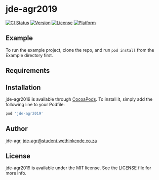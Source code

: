 # jde-agr2019

[![CI Status](https://img.shields.io/travis/jde-agr/jde-agr2019.svg?style=flat)](https://travis-ci.org/jde-agr/jde-agr2019)
[![Version](https://img.shields.io/cocoapods/v/jde-agr2019.svg?style=flat)](https://cocoapods.org/pods/jde-agr2019)
[![License](https://img.shields.io/cocoapods/l/jde-agr2019.svg?style=flat)](https://cocoapods.org/pods/jde-agr2019)
[![Platform](https://img.shields.io/cocoapods/p/jde-agr2019.svg?style=flat)](https://cocoapods.org/pods/jde-agr2019)

## Example

To run the example project, clone the repo, and run `pod install` from the Example directory first.

## Requirements

## Installation

jde-agr2019 is available through [CocoaPods](https://cocoapods.org). To install
it, simply add the following line to your Podfile:

```ruby
pod 'jde-agr2019'
```

## Author

jde-agr, jde-agr@student.wethinkcode.co.za

## License

jde-agr2019 is available under the MIT license. See the LICENSE file for more info.
